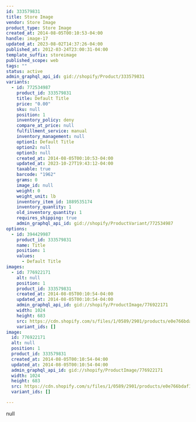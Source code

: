 ```yaml
---
id: 333579831
title: Store Image
vendor: Store Image
product_type: Store Image
created_at: 2014-08-05T00:10:53-04:00
handle: image-17
updated_at: 2023-08-02T14:37:26-04:00
published_at: 2012-03-24T23:00:31-04:00
template_suffix: storeimage
published_scope: web
tags: ""
status: active
admin_graphql_api_id: gid://shopify/Product/333579831
variants:
  - id: 772534987
    product_id: 333579831
    title: Default Title
    price: "0.00"
    sku: null
    position: 1
    inventory_policy: deny
    compare_at_price: null
    fulfillment_service: manual
    inventory_management: null
    option1: Default Title
    option2: null
    option3: null
    created_at: 2014-08-05T00:10:53-04:00
    updated_at: 2023-10-27T19:43:12-04:00
    taxable: true
    barcode: "1962"
    grams: 0
    image_id: null
    weight: 0
    weight_unit: lb
    inventory_item_id: 1889535174
    inventory_quantity: 1
    old_inventory_quantity: 1
    requires_shipping: true
    admin_graphql_api_id: gid://shopify/ProductVariant/772534987
options:
  - id: 394429987
    product_id: 333579831
    name: Title
    position: 1
    values:
      - Default Title
images:
  - id: 776922171
    alt: null
    position: 1
    product_id: 333579831
    created_at: 2014-08-05T00:10:54-04:00
    updated_at: 2014-08-05T00:10:54-04:00
    admin_graphql_api_id: gid://shopify/ProductImage/776922171
    width: 1024
    height: 683
    src: https://cdn.shopify.com/s/files/1/0589/2901/products/e0e766bdaf1169ed841ab819e75c4828.jpeg?v=1407211854
    variant_ids: []
image:
  id: 776922171
  alt: null
  position: 1
  product_id: 333579831
  created_at: 2014-08-05T00:10:54-04:00
  updated_at: 2014-08-05T00:10:54-04:00
  admin_graphql_api_id: gid://shopify/ProductImage/776922171
  width: 1024
  height: 683
  src: https://cdn.shopify.com/s/files/1/0589/2901/products/e0e766bdaf1169ed841ab819e75c4828.jpeg?v=1407211854
  variant_ids: []

---
```


null
